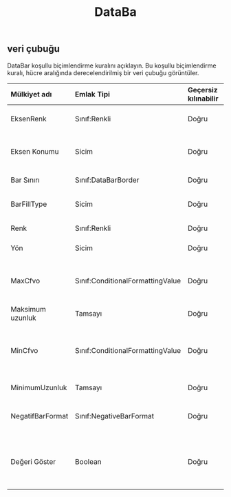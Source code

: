 ﻿---
title: DataBa
second_title: Aspose.Cells Cloud Documen
type: docs
url: /tr/specification/model/databar/
description: "Aspose.Cells Bulut modeli spesifikasyonu: DataBar. Açma, oluşturma, düzenleme, bölme, birleştirme, karşılaştırma ve dönüştürme gibi özelliklerle Excel ve diğer elektronik tablo belgelerini zahmetsizce yönetin"
kwords: Excel, Office, Elektronik Tablo, Cloud REST API, DataBar
weight: 50
---
## **veri çubuğu**

 DataBar koşullu biçimlendirme kuralını açıklayın. Bu koşullu biçimlendirme kuralı, hücre aralığında derecelendirilmiş bir veri çubuğu görüntüler.

| Mülkiyet adı| Emlak Tipi| Geçersiz kılınabilir| Sadece oku| Varsayılan değer| Tanım|
|:- |:- |:- |:- |:- |:- |
| EksenRenk| Sınıf:Renkli| Doğru| YANLIŞ|| Veri çubukları olarak koşullu biçimlendirmeye sahip hücrelerin eksen rengini alır.|
| Eksen Konumu| Sicim| Doğru| YANLIŞ|| Koşullu biçimlendirme kuralı tarafından belirtilen veri çubuklarının ekseninin konumunu alır veya ayarlar.|
| Bar Sınırı| Sınıf:DataBarBorder| Doğru| YANLIŞ|| Veri çubuğunun kenarlığını belirten bir nesne alır.|
| BarFillType| Sicim| Doğru| YANLIŞ|| Veri çubuğunun renkle nasıl doldurulacağını alır veya ayarlar.|
| Renk| Sınıf:Renkli| Doğru| YANLIŞ|| Bu DataBar'ın Rengini alın veya ayarlayın.|
| Yön| Sicim| Doğru| YANLIŞ||Veri çubuğunun görüntülendiği yönü alır veya ayarlar.|
| MaxCfvo| Sınıf:ConditionalFormattingValue| Doğru| YANLIŞ|| Bu DataBar'ın maksimum değer nesnesini alın veya ayarlayın. FormatConditionValueType.Min türüyle null veya CFValueObject ayarlanamaz.|
| Maksimum uzunluk| Tamsayı| Doğru| YANLIŞ|| Veri çubuğunun maksimum uzunluğunu temsil eder.|
| MinCfvo| Sınıf:ConditionalFormattingValue| Doğru| YANLIŞ|| Bu DataBar'ın minimum değer nesnesini alın veya ayarlayın. FormatConditionValueType.Max türüyle null veya CFValueObject öğesi ayarlanamıyor.|
| MinimumUzunluk| Tamsayı| Doğru| YANLIŞ|| Veri çubuğunun minimum uzunluğunu temsil eder.|
| NegatifBarFormat| Sınıf:NegativeBarFormat| Doğru| YANLIŞ|| Veri çubuğu koşullu biçimlendirme kuralıyla ilişkili NegativeBarFormat nesnesini alır.|
| Değeri Göster| Boolean| Doğru| YANLIŞ|| Bu veri çubuğunun uygulandığı hücrelerin değerlerinin gösterilip gösterilmeyeceğini belirten bayrağı alın veya ayarlayın. Varsayılan değer doğrudur.|

